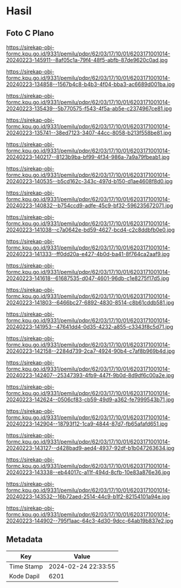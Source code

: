 # Hasil

## Foto C Plano

https://sirekap-obj-formc.kpu.go.id/9331/pemilu/pdpr/62/03/17/10/01/6203171001014-20240223-145911--8af05c1a-79f4-48f5-abfb-87de9620c0ad.jpg

https://sirekap-obj-formc.kpu.go.id/9331/pemilu/pdpr/62/03/17/10/01/6203171001014-20240223-134858--1567b4c8-b4b3-4f04-bba3-ac6689d001ba.jpg

https://sirekap-obj-formc.kpu.go.id/9331/pemilu/pdpr/62/03/17/10/01/6203171001014-20240223-135439--5b770575-f543-4f5a-ab5e-c2374967ce81.jpg

https://sirekap-obj-formc.kpu.go.id/9331/pemilu/pdpr/62/03/17/10/01/6203171001014-20240223-135741--38ed7123-3407-44cc-8058-b213f558be81.jpg

https://sirekap-obj-formc.kpu.go.id/9331/pemilu/pdpr/62/03/17/10/01/6203171001014-20240223-140217--8123b9ba-bf99-4f34-986a-7a9a79fbeab1.jpg

https://sirekap-obj-formc.kpu.go.id/9331/pemilu/pdpr/62/03/17/10/01/6203171001014-20240223-140535--b5cd162c-343c-497d-b150-d1ae4608f8d0.jpg

https://sirekap-obj-formc.kpu.go.id/9331/pemilu/pdpr/62/03/17/10/01/6203171001014-20240223-140832--b754ccd9-adfe-45c9-bf32-596235672071.jpg

https://sirekap-obj-formc.kpu.go.id/9331/pemilu/pdpr/62/03/17/10/01/6203171001014-20240223-141038--c7a0642e-bd59-4627-bcd4-c2c8ddbfb0e0.jpg

https://sirekap-obj-formc.kpu.go.id/9331/pemilu/pdpr/62/03/17/10/01/6203171001014-20240223-141333--ff0dd20a-e427-4b0d-ba41-8f764ca2aaf9.jpg

https://sirekap-obj-formc.kpu.go.id/9331/pemilu/pdpr/62/03/17/10/01/6203171001014-20240223-141618--61687535-d047-4601-96db-c1e8275f17d5.jpg

https://sirekap-obj-formc.kpu.go.id/9331/pemilu/pdpr/62/03/17/10/01/6203171001014-20240223-141803--6466bc27-6892-4830-8514-c8b61cddb581.jpg

https://sirekap-obj-formc.kpu.go.id/9331/pemilu/pdpr/62/03/17/10/01/6203171001014-20240223-141953--47641dd4-0d35-4232-a855-c3343f8c5d71.jpg

https://sirekap-obj-formc.kpu.go.id/9331/pemilu/pdpr/62/03/17/10/01/6203171001014-20240223-142158--2284d739-2ca7-4924-90b4-c7af8b969b4d.jpg

https://sirekap-obj-formc.kpu.go.id/9331/pemilu/pdpr/62/03/17/10/01/6203171001014-20240223-142407--25347393-4fb9-447f-9b0d-8d9df6c00a2e.jpg

https://sirekap-obj-formc.kpu.go.id/9331/pemilu/pdpr/62/03/17/10/01/6203171001014-20240223-142624--0506cf83-cb59-49d9-a362-fe7999543b71.jpg

https://sirekap-obj-formc.kpu.go.id/9331/pemilu/pdpr/62/03/17/10/01/6203171001014-20240223-142904--18793f12-1ca9-4844-87d7-fb65afafd651.jpg

https://sirekap-obj-formc.kpu.go.id/9331/pemilu/pdpr/62/03/17/10/01/6203171001014-20240223-143127--d428bad9-aed4-4937-92df-b1b047263634.jpg

https://sirekap-obj-formc.kpu.go.id/9331/pemilu/pdpr/62/03/17/10/01/6203171001014-20240223-143338--eb44017c-a11f-494d-8cfb-10e83a876e36.jpg

https://sirekap-obj-formc.kpu.go.id/9331/pemilu/pdpr/62/03/17/10/01/6203171001014-20240223-143532--16b72aed-2514-44c9-b1f2-82154101a94e.jpg

https://sirekap-obj-formc.kpu.go.id/9331/pemilu/pdpr/62/03/17/10/01/6203171001014-20240223-144902--795f1aac-64c3-4d30-9dcc-64ab19b837e2.jpg


## Metadata

| Key        | Value               |
| ---------- | ------------------- |
| Time Stamp | 2024-02-24 22:33:55 |
| Kode Dapil | 6201                |



